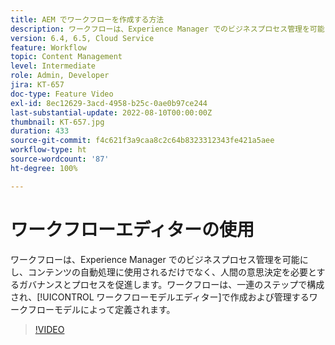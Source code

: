 ```yaml
---
title: AEM でワークフローを作成する方法
description: ワークフローは、Experience Manager でのビジネスプロセス管理を可能にし、コンテンツの自動処理に使用されるだけでなく、人間の意思決定を必要とするガバナンスとプロセスを促進します。
version: 6.4, 6.5, Cloud Service
feature: Workflow
topic: Content Management
level: Intermediate
role: Admin, Developer
jira: KT-657
doc-type: Feature Video
exl-id: 8ec12629-3acd-4958-b25c-0ae0b97ce244
last-substantial-update: 2022-08-10T00:00:00Z
thumbnail: KT-657.jpg
duration: 433
source-git-commit: f4c621f3a9caa8c2c64b8323312343fe421a5aee
workflow-type: ht
source-wordcount: '87'
ht-degree: 100%

---
```


# ワークフローエディターの使用

ワークフローは、Experience Manager でのビジネスプロセス管理を可能にし、コンテンツの自動処理に使用されるだけでなく、人間の意思決定を必要とするガバナンスとプロセスを促進します。ワークフローは、一連のステップで構成され、[!UICONTROL ワークフローモデルエディター]で作成および管理するワークフローモデルによって定義されます。

>[!VIDEO](https://video.tv.adobe.com/v/22201?quality=12&learn=on)
